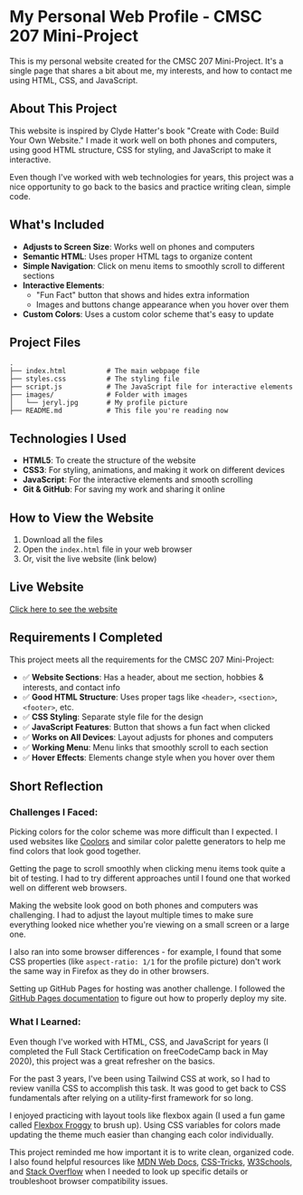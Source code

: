 # My Personal Web Profile - CMSC 207 Mini-Project

This is my personal website created for the CMSC 207 Mini-Project. It's a single page that shares a bit about me, my interests, and how to contact me using HTML, CSS, and JavaScript.

## About This Project

This website is inspired by Clyde Hatter's book "Create with Code: Build Your Own Website." I made it work well on both phones and computers, using good HTML structure, CSS for styling, and JavaScript to make it interactive.

Even though I've worked with web technologies for years, this project was a nice opportunity to go back to the basics and practice writing clean, simple code.

## What's Included

- **Adjusts to Screen Size**: Works well on phones and computers
- **Semantic HTML**: Uses proper HTML tags to organize content
- **Simple Navigation**: Click on menu items to smoothly scroll to different sections
- **Interactive Elements**:
  - "Fun Fact" button that shows and hides extra information
  - Images and buttons change appearance when you hover over them
- **Custom Colors**: Uses a custom color scheme that's easy to update

## Project Files

```
.
├── index.html          # The main webpage file
├── styles.css          # The styling file
├── script.js           # The JavaScript file for interactive elements
├── images/             # Folder with images
│   └── jeryl.jpg       # My profile picture
├── README.md           # This file you're reading now
```

## Technologies I Used

- **HTML5**: To create the structure of the website
- **CSS3**: For styling, animations, and making it work on different devices
- **JavaScript**: For the interactive elements and smooth scrolling
- **Git & GitHub**: For saving my work and sharing it online

## How to View the Website

1. Download all the files
2. Open the `index.html` file in your web browser
3. Or, visit the live website (link below)

## Live Website

[Click here to see the website](https://jeryldev.github.io/)

## Requirements I Completed

This project meets all the requirements for the CMSC 207 Mini-Project:

- ✅ **Website Sections**: Has a header, about me section, hobbies & interests, and contact info
- ✅ **Good HTML Structure**: Uses proper tags like `<header>`, `<section>`, `<footer>`, etc.
- ✅ **CSS Styling**: Separate style file for the design
- ✅ **JavaScript Features**: Button that shows a fun fact when clicked
- ✅ **Works on All Devices**: Layout adjusts for phones and computers
- ✅ **Working Menu**: Menu links that smoothly scroll to each section
- ✅ **Hover Effects**: Elements change style when you hover over them

## Short Reflection

### Challenges I Faced:

Picking colors for the color scheme was more difficult than I expected. I used websites like [Coolors](https://coolors.co/) and similar color palette generators to help me find colors that look good together.

Getting the page to scroll smoothly when clicking menu items took quite a bit of testing. I had to try different approaches until I found one that worked well on different web browsers.

Making the website look good on both phones and computers was challenging. I had to adjust the layout multiple times to make sure everything looked nice whether you're viewing on a small screen or a large one.

I also ran into some browser differences - for example, I found that some CSS properties (like `aspect-ratio: 1/1` for the profile picture) don't work the same way in Firefox as they do in other browsers.

Setting up GitHub Pages for hosting was another challenge. I followed the [GitHub Pages documentation](https://docs.github.com/en/pages/quickstart) to figure out how to properly deploy my site.

### What I Learned:

Even though I've worked with HTML, CSS, and JavaScript for years (I completed the Full Stack Certification on freeCodeCamp back in May 2020), this project was a great refresher on the basics.

For the past 3 years, I've been using Tailwind CSS at work, so I had to review vanilla CSS to accomplish this task. It was good to get back to CSS fundamentals after relying on a utility-first framework for so long.

I enjoyed practicing with layout tools like flexbox again (I used a fun game called [Flexbox Froggy](https://flexboxfroggy.com/) to brush up). Using CSS variables for colors made updating the theme much easier than changing each color individually.

This project reminded me how important it is to write clean, organized code. I also found helpful resources like [MDN Web Docs](https://developer.mozilla.org/), [CSS-Tricks](https://css-tricks.com/), [W3Schools](https://www.w3schools.com/), and [Stack Overflow](https://stackoverflow.com/) when I needed to look up specific details or troubleshoot browser compatibility issues.

